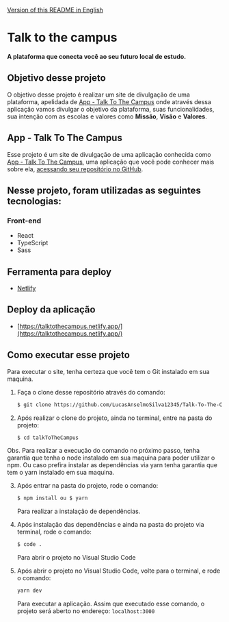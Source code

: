 [Version of this README in English](https://github.com/LucasAnselmoSilva12345/Talk-To-The-Campus/blob/talkToTheCampus/README-en.md)

# Talk to the campus

**A plataforma que conecta você ao seu futuro local de estudo.**

## Objetivo desse projeto

O objetivo desse projeto é realizar um site de divulgação de uma plataforma, apelidada de [App - Talk To The Campus](https://github.com/LucasAnselmoSilva12345/app_Talk_To_The_Campus) onde através dessa aplicação vamos divulgar o objetivo da plataforma, suas funcionalidades, sua intenção com as escolas e valores como **Missão**, **Visão** e **Valores**.

## App - Talk To The Campus

Esse projeto é um site de divulgação de uma aplicação conhecida como [App - Talk To The Campus](https://github.com/LucasAnselmoSilva12345/app_Talk_To_The_Campus), uma aplicação que você pode conhecer mais sobre ela, [acessando seu repositório no GitHub](https://github.com/LucasAnselmoSilva12345/app_Talk_To_The_Campus).

## Nesse projeto, foram utilizadas as seguintes tecnologias:

### Front-end

- React
- TypeScript
- Sass

## Ferramenta para deploy

- [Netlify](https://app.netlify.com/)

## Deploy da aplicação

- [https://talktothecampus.netlify.app/](https://talktothecampus.netlify.app/)

## Como executar esse projeto

Para executar o site, tenha certeza que você tem o Git instalado em sua maquina.

1. Faça o clone desse repositório através do comando:

   ```sh
   $ git clone https://github.com/LucasAnselmoSilva12345/Talk-To-The-Campus.git talkToTheCampus
   ```

2. Após realizar o clone do projeto, ainda no terminal, entre na pasta do projeto:

   ```sh
   $ cd talkToTheCampus
   ```

Obs. Para realizar a execução do comando no próximo passo, tenha garantia que tenha o node instalado em sua maquina para poder utilizar o npm. Ou caso prefira instalar as dependências via yarn tenha garantia que tem o yarn instalado em sua maquina.

3. Após entrar na pasta do projeto, rode o comando:

   ```sh
   $ npm install ou $ yarn
   ```

   Para realizar a instalação de dependências.

4. Após instalação das dependências e ainda na pasta do projeto via terminal, rode o comando:

   ```sh
   $ code .
   ```

   Para abrir o projeto no Visual Studio Code

5. Após abrir o projeto no Visual Studio Code, volte para o terminal, e rode o comando:
   ```sh
   yarn dev
   ```
   Para executar a aplicação. Assim que executado esse comando, o projeto será aberto no endereço: `localhost:3000`
